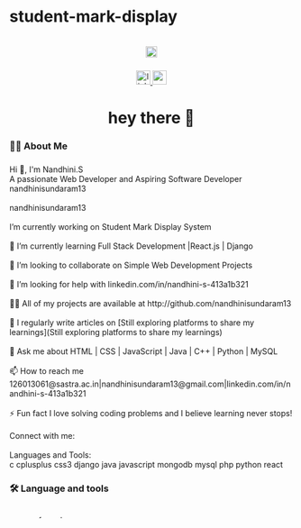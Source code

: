 # student-mark-display

<br clear="both">

<div align="center">
  <img height="20" src="https://user-images.githubusercontent.com/105108549/190127191-945c97b4-f2e8-47fe-b1da-ff678d31c0ed.gif"  />
</div>

###

<div align="center">
  <a href="https://www.linkedin.com/in/nandhini-s-413a1b321" target="_blank">
    <img src="https://img.shields.io/static/v1?message=LinkedIn&logo=linkedin&label=&color=0077B5&logoColor=white&labelColor=&style=for-the-badge" height="25" alt="linkedin logo"  />
  </a>
  <a href="126013061@sastra.ac.in" target="_blank">
    <img src="https://img.shields.io/static/v1?message=Gmail&logo=gmail&label=&color=D14836&logoColor=white&labelColor=&style=for-the-badge" height="25" alt="gmail logo"  />
  </a>
</div>

###

<h1 align="center">hey there 👋</h1>

###

<h3 align="left">👩‍💻  About Me</h3>

###

<p align="left">Hi 👋, I'm Nandhini.S<br>A passionate Web Developer and Aspiring Software Developer<br>nandhinisundaram13<br><br>nandhinisundaram13<br><br>I’m currently working on Student Mark Display System<br><br>🌱 I’m currently learning Full Stack Development |React.js | Django<br><br>👯 I’m looking to collaborate on Simple Web Development Projects<br><br>🤝 I’m looking for help with linkedin.com/in/nandhini-s-413a1b321<br><br>👨‍💻 All of my projects are available at http://github.com/nandhinisundaram13<br><br>📝 I regularly write articles on [Still exploring platforms to share my learnings](Still exploring platforms to share my learnings)<br><br>💬 Ask me about HTML | CSS | JavaScript | Java | C++ | Python | MySQL<br><br>📫 How to reach me 126013061@sastra.ac.in|nandhinisundaram13@gmail.com|linkedin.com/in/nandhini-s-413a1b321<br><br>⚡ Fun fact I love solving coding problems and I believe learning never stops!<br><br>Connect with me:<br><br>Languages and Tools:<br>c cplusplus css3 django java javascript mongodb mysql php python react</p>

###

<h3 align="left">🛠 Language and tools</h3>

###

<div align="left">
  <img src="https://cdn.jsdelivr.net/gh/devicons/devicon/icons/go/go-original-wordmark.svg" height="5" alt="go logo"  />
  <img width="" />
  <img src="https://cdn.jsdelivr.net/gh/devicons/devicon/icons/rust/rust-original.svg" height="5" alt="rust logo"  />
  <img width="" />
  <img src="https://cdn.jsdelivr.net/gh/devicons/devicon/icons/ruby/ruby-plain-wordmark.svg" height="5" alt="ruby logo"  />
  <img width="" />
  <img src="https://cdn.jsdelivr.net/gh/devicons/devicon/icons/dot-net/dot-net-plain-wordmark.svg" height="5" alt="dot-net logo"  />
  <img width="" />
  <img src="https://cdn.jsdelivr.net/gh/devicons/devicon/icons/firebase/firebase-plain-wordmark.svg" height="5" alt="firebase logo"  />
  <img width="" />
  <img src="https://cdn.jsdelivr.net/gh/devicons/devicon/icons/amazonwebservices/amazonwebservices-line-wordmark.svg" height="5" alt="amazonwebservices logo"  />
  <img width="" />
  <img src="https://cdn.jsdelivr.net/gh/devicons/devicon/icons/circleci/circleci-plain.svg" height="5" alt="circleci logo"  />
  <img width="" />
  <img src="https://cdn.jsdelivr.net/gh/devicons/devicon/icons/kubernetes/kubernetes-plain.svg" height="5" alt="kubernetes logo"  />
  <img width="" />
  <img src="https://cdn.jsdelivr.net/gh/devicons/devicon/icons/docker/docker-plain-wordmark.svg" height="5" alt="docker logo"  />
</div>

###
